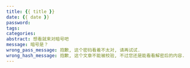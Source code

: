 ```yaml
---
title: {{ title }}
date: {{ date }}
password:
tags:
categories:
abstract: 想看就来对暗号吧
message: 暗号是？
wrong_pass_message: 抱歉, 这个密码看着不太对, 请再试试.
wrong_hash_message: 抱歉, 这个文章不能被校验, 不过您还是能看看解密后的内容.
---
```

